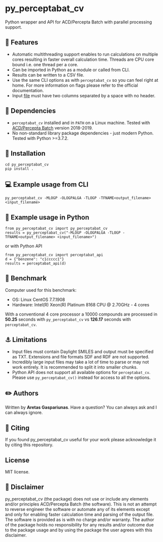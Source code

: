 # py_perceptabat_cv
Python wrapper and API for ACD/Percepta Batch with parallel processing support.

## :gem: Features
* Automatic multithreading support enables to run calculations on multiple cores resulting in faster overall calculation time. Threads are CPU core bound i.e. one thread per a core.
* Can be imported in Python as a module or called from CLI.
* Results can be written to a CSV file.
* Use the same CLI options as with ```perceptabat_cv``` so you can feel right at home. For more information on flags please refer to the official documentation.
* Input [file](py_perceptabat_cv/tests/compounds.smi) must have two columns separated by a space with no header.

## :hatching_chick: Dependencies
* ```perceptabat_cv``` installed and in ```PATH``` on a Linux machine. Tested with [ACD/Percepta Batch](https://www.acdlabs.com/products/percepta/index.php) version 2018-2019.
* No non-standard library package dependencies - just modern Python. Tested with Python >=3.7.2.

## :wrench: Installation
```
cd py_perceptabat_cv
pip install .
```

## :computer: Example usage from CLI
```
py_perceptabat_cv -MLOGP -OLOGPALGA -TLOGP -TFNAME<output_filename> <input_filename>
```
## :snake: Example usage in Python
```
from py_perceptabat_cv import py_perceptabat_cv
results = py_perceptabat_cv("-MLOGP -OLOGPALGA -TLOGP -TFNAME<output_filename> <input_filename>")
```
or with Python API
```
from py_perceptabat_cv import perceptabat_api
d = {"benzene": "c1ccccc1"}
results = perceptabat_api(d)
```

## :checkered_flag: Benchmark
Computer used for this benchmark:

* OS: Linux CentOS 7.7.1908
* Hardware: Intel(R) Xeon(R) Platinum 8168 CPU @ 2.70GHz - 4 cores

With a conventional 4 core processor a 10000 compounds are processed in **50.25** seconds with ```py_perceptabat_cv``` vs **126.17** seconds with ```perceptabat_cv```.

## :anchor: Limitations
* Input files must contain Daylight SMILES and output must be specified as TXT. Extensions and file formats SDF and RDF are not supported.
* Incredibly large input files may take a lot of time to parse or may not work entirely. It is recommended to split it into smaller chunks.
* Python API does not support all available options for ```perceptabat_cv```. Please use ```py_perceptabat_cv()``` instead for access to all the options.

## :pencil2: Authors
Written by **Aretas Gaspariunas**. Have a question? You can always ask and I can always ignore.

## :apple: Citing
If you found py_perceptabat_cv useful for your work please acknowledge it by citing this repository.

## License
MIT license.

## :poop: Disclaimer
py_perceptabat_cv (the package) does not use or include any elements and/or principles ACD/Percepta Batch (the software).
This is not an attempt to reverse engineer the software or automate any of its elements except and only for enabling faster calculation time and parsing of the output file.
The software is provided as is with no charge and/or warranty. The author of the package holds no responsibility for any results and/or outcome due to the package usage and by using the package the user agrees with this disclaimer.
